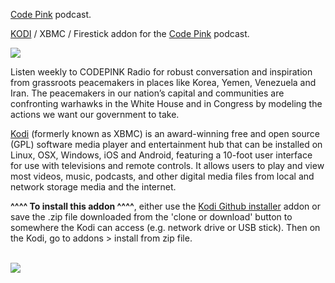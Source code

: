 <a href="http://www.codepink.org">Code Pink</a> podcast.<br>

<a href="kodi.tv">KODI<a> / XBMC / Firestick addon for the <a href="http://www.codepink.org">Code Pink</a> podcast.<br>

<img src="https://d3t3ozftmdmh3i.cloudfront.net/production/podcast_uploaded_nologo/2406355/2406355-1570043596662-be6aa229d50ef.jpg"><br>

Listen weekly to CODEPINK Radio for robust conversation and inspiration from grassroots peacemakers in places like Korea, Yemen, Venezuela and Iran. The peacemakers in our nation’s capital and communities are confronting warhawks in the White House and in Congress by modeling the actions we want our government to take.<br>

<a href="www.kodi.tv">Kodi</a> (formerly known as XBMC) is an award-winning free and open source (GPL) software media player and entertainment hub that can be installed on Linux, OSX, Windows, iOS and Android, featuring a 10-foot user interface for use with televisions and remote controls. It allows users to play and view most videos, music, podcasts, and other digital media files from local and network storage media and the internet.<br>

<b>^^^^ To install this addon ^^^^</b>, either use the <a href="https://www.tvaddons.co/github-browser-kodi/">Kodi Github installer</a> addon or save the .zip file downloaded from the 'clone or download' button to somewhere the Kodi can access (e.g. network drive or USB stick). Then on the Kodi, go to addons > install from zip file.<br>

<br><a href="http://www.kodi.tv"><img src="https://kodi.tv/sites/default/files/page/field_image/about--devices.jpg">
